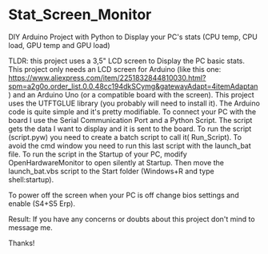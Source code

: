 # Stat_Screen_Monitor
DIY Arduino Project with Python to Display your PC's stats (CPU temp, CPU load, GPU temp and GPU load)

TLDR: this project uses a 3,5" LCD screen to Display the PC basic stats. This project only needs an LCD screen for Arduino (like this one: https://www.aliexpress.com/item/2251832844810030.html?spm=a2g0o.order_list.0.0.48cc194dkSCymg&gatewayAdapt=4itemAdaptan) and an Arduino Uno (or a compatible board with the screen).
This project uses the UTFTGLUE library (you probably will need to install it). The Arduino code is quite simple and it's pretty modifiable.
To connect your PC with the board I use the Serial Communication Port and a Python Script. The script gets the data I want to display and it is sent to the board.
To run the script (script.pyw) you need to create a batch script to call it( Run_Script). To avoid the cmd window you need to run this last script with the launch_bat file.
To run the script in the Startup of your PC, modify OpenHardwareMonitor to open silently at Startup.
Then move the launch_bat.vbs script to the Start folder (Windows+R and type shell:startup).

To power off the screen when your PC is off change bios settings and enable (S4+S5 Erp).

Result: 
If you have any concerns or doubts about this project don't mind to message me.

Thanks!
